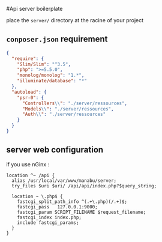 #Api server boilerplate

place the `server/` directory at the racine of your project

## `conposer.json` requirement

```json
{
  "require": {
    "Slim/Slim": "^3.5",
    "php": ">=5.5.0",
    "monolog/monolog": "1.*",
    "illuminate/database": "*"
  },
  "autoload": {
    "psr-0": {
      "Controllers\\": "./server/ressources",
      "Models\\": "./server/ressources",
      "Auth\\": "./server/ressources"
    }
  }
}
```

## server web configuration

if you use nGinx :

```nginx
location ^~ /api {
  alias /usr/local/var/www/manabu/server;
  try_files $uri $uri/ /api/api/index.php?$query_string;

  location ~ \.php$ {
    fastcgi_split_path_info ^(.+\.php)(/.+)$;
    fastcgi_pass   127.0.0.1:9000;
    fastcgi_param SCRIPT_FILENAME $request_filename;
    fastcgi_index index.php;
    include fastcgi_params;
  }
}
```
